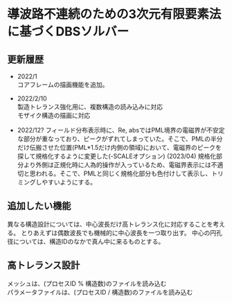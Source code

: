 # 導波路不連続のための3次元有限要素法に基づくDBSソルバー
## 更新履歴
- 2022/1  
コアフレームの描画機能を追加。

- 2022/2/10  
製造トレランス強化用に、複数構造の読み込みに対応  
モザイク構造の描画に対応

- 2022/12?
フィールド分布表示時に、Re, absではPML境界の電磁界が不安定な部分が重なっており、ピークがずれてしまっていた。そこで、PMLの半分だけ伝搬させた位置(PML*1.5だけ内側の領域)において、電磁界のピークを探して規格化するように変更した(-SCALEオプション)
(2023/04) 規格化部分より外側は正規化時に人為的操作が入っているため、電磁界表示には不適切と思われる。そこで、PMLと同じく規格化部分も色付けして表示し、トリミングしやすいようにする。

## 追加したい機能
異なる構造設計については、中心波長だけ高トレランス化に対応することを考える。
とりあえずは偶数波長でも機械的に中心波長を一つ取り出す。
中心の円孔径については、構造IDのなかで真ん中に来るものとする。

## 高トレランス設計
メッシュは、(プロセスID % 構造数)のファイルを読み込む  
パラメータファイルは、(プロセスID / 構造数)のファイルを読み込む  